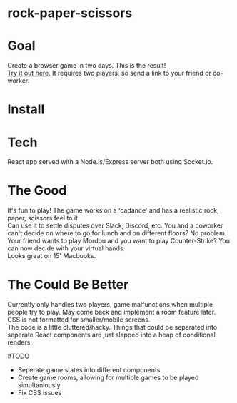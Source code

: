 # rock-paper-scissors

# Goal
Create a browser game in two days. This is the result! <br>
<a href="https://theoriginalyangster-rps.herokuapp.com/">Try it out here.</a>  It requires two players, so send a link to your friend or co-worker.

# Install

# Tech
React app served with a Node.js/Express server both using Socket.io.

# The Good
It's fun to play!  The game works on a 'cadance' and has a realistic rock, paper, scissors feel to it.<br>
Can use it to settle disputes over Slack, Discord, etc.  You and a coworker can't decide on where to go for lunch and on different floors?  No problem.  Your friend wants to play Mordou and you want to play Counter-Strike?  You can now decide with your virtual hands.<br>
Looks great on 15' Macbooks.<br>

# The Could Be Better
Currently only handles two players, game malfunctions when multiple people try to play.  May come back and implement a room feature later.<br>
CSS is not formatted for smaller/mobile screens.<br>
The code is a little cluttered/hacky.  Things that could be seperated into seperate React components are just slapped into a heap of conditional renders.

#TODO
<ul>
<li>Seperate game states into different components</li>
<li>Create game rooms, allowing for multiple games to be played simultaniously</li>
<li>Fix CSS issues</li>
</ul>



